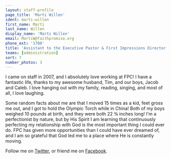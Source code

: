```yaml
---
layout: staff-profile
page_title: 'Marti Willen'
ident: marti-willen
first_name: Marti
last_name: Willen
display_name: 'Marti Willen'
email: MartiW@faithpromise.org
phone_ext: '1700'
title: 'Assistant to the Executive Pastor & First Impressions Director'
teams: [administration]
sort: 7
number_photos: 3
---
```


I came on staff in 2007, and I absolutely love working at FPC! I have a fantastic life, thanks to my awesome husband, Tim, and our boys, Jacob and Caleb. I love hanging out with my family, reading, singing, and most of all, I love laughing.

Some random facts about me are that I moved 15 times as a kid, feet gross me out, and I got to hold the Olympic Torch while in China! Both of my boys weighed 10 pounds at birth, and they were both 22 &frac34; inches long! I'm a perfectionist by nature, but by His Spirit I am learning that continuously perfecting my relationship with God is the most important thing I could ever do. FPC has given more opportunities than I could have ever dreamed of, and I am so grateful that God led me to a place where He is constantly moving.

Follow me on <a href="http://twitter.com/mwillen" target="_blank">Twitter</a>, or friend me on <a href="http://www.facebook.com/profile.php?id=1628694786&ref=ts" target="_blank">Facebook</a>.
